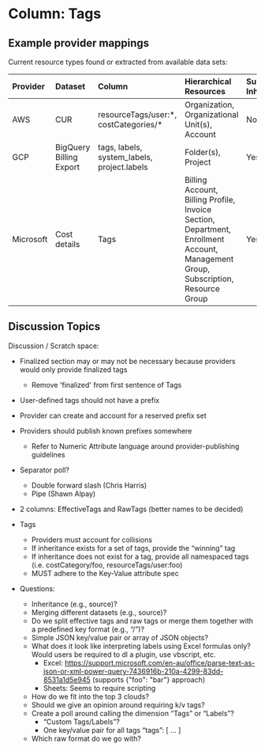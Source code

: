 # Column: Tags

## Example provider mappings

Current resource types found or extracted from available data sets:

| Provider  | Dataset                 | Column                                      | Hierarchical Resources | Supports Inheritance?
| :-------- | :---------------------- | :-------------------------------------------| :-------------------------------------------| :----------
| AWS       | CUR                     | resourceTags/user:\*, costCategories/\*       | Organization, Organizational Unit(s), Account | No
| GCP       | BigQuery Billing Export | tags, labels, system_labels, project.labels 									 	|  Folder(s), Project | Yes
| Microsoft | Cost details            | Tags | Billing Account, Billing Profile, Invoice Section, Department, Enrollment Account, Management Group, Subscription, Resource Group | Yes

## Discussion Topics

Discussion / Scratch space:
- Finalized section may or may not be necessary because providers would only provide finalized tags
	- Remove 'finalized' from first sentence of Tags 
- User-defined tags should not have a prefix
- Provider can create and account for a reserved prefix set
- Providers should publish known prefixes somewhere
	- Refer to Numeric Attribute language around provider-publishing guidelines
- Separator poll?
	- Double forward slash (Chris Harris)
	- Pipe (Shawn Alpay)
- 2 columns: EffectiveTags and RawTags (better names to be decided)
- Tags
	- Providers must account for collisions
	- If inheritance exists for a set of tags, provide the “winning” tag
	- If inheritance does not exist for a tag, provide all namespaced tags (i.e. costCategory/foo, resourceTags/user:foo)
	- MUST adhere to the Key-Value attribute spec

- Questions:
	- Inheritance (e.g., source)?
	- Merging different datasets (e.g., source)?
	- Do we split effective tags and raw tags or merge them together with a predefined key format (e.g., “<source>/<key>”)?
	- Simple JSON key/value pair or array of JSON objects?
	- What does it look like interpreting labels using Excel formulas only? Would users be required to dl a plugin, use vbscript, etc.
		- Excel: https://support.microsoft.com/en-au/office/parse-text-as-json-or-xml-power-query-7436916b-210a-4299-83dd-8531a1d5e945 (supports {"foo": "bar"} approach)
		- Sheets: Seems to require scripting
	- How do we fit into the top 3 clouds?
	- Should we give an opinion around requiring k/v tags?
	- Create a poll around calling the dimension “Tags” or “Labels”?
		- “Custom Tags/Labels”?
		- One key/value pair for all tags “tags”: [ … ]
	- Which raw format do we go with?

